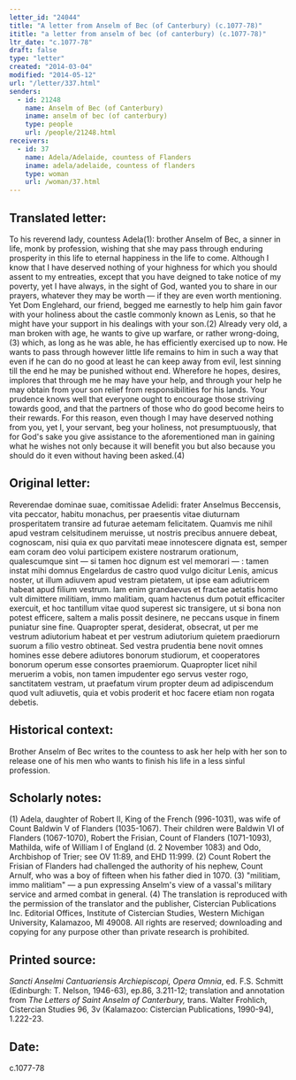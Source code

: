 ```yaml
---
letter_id: "24044"
title: "A letter from Anselm of Bec (of Canterbury) (c.1077-78)"
ititle: "a letter from anselm of bec (of canterbury) (c.1077-78)"
ltr_date: "c.1077-78"
draft: false
type: "letter"
created: "2014-03-04"
modified: "2014-05-12"
url: "/letter/337.html"
senders:
  - id: 21248
    name: Anselm of Bec (of Canterbury)
    iname: anselm of bec (of canterbury)
    type: people
    url: /people/21248.html
receivers:
  - id: 37
    name: Adela/Adelaide, countess of Flanders
    iname: adela/adelaide, countess of flanders
    type: woman
    url: /woman/37.html
---
```

<h2> Translated letter:</h2>To his reverend lady, countess Adela(1): brother Anselm of Bec, a sinner in life, monk by profession, wishing that she may pass through enduring prosperity in this life to eternal happiness in the life to come.
Although I know that I have deserved nothing of your highness for which you should assent to my entreaties, except that you have deigned to take notice of my poverty, yet I have always, in the sight of God, wanted you to share in our prayers, whatever they may be worth — if they are even worth mentioning. Yet Dom Englehard, our friend, begged me earnestly to help him gain favor with your holiness about the castle commonly known as Lenis, so that he might have your support in his dealings with your son.(2)
Already very old, a man broken with age, he wants to give up warfare, or rather wrong-doing,(3) which, as long as he was able, he has efficiently exercised up to now. He wants to pass through however little life remains to him in such a way that even if he can do no good at least he can keep away from evil, lest sinning till the end he may be punished without end. Wherefore he hopes, desires, implores that through me he may have your help, and through your help he may obtain from your son relief from responsibilities for his lands. Your prudence knows well that everyone ought to encourage those striving towards good, and that the partners of those who do good become heirs to their rewards. For this reason, even though I may have deserved nothing from you, yet I, your servant, beg your holiness, not presumptuously, that for God's sake you give assistance to the aforementioned man in gaining what he wishes not only because it will benefit you but also because you should do it even without having been asked.(4)
<h2 class="mt-4"> Original letter:</h2>Reverendae dominae suae, comitissae Adelidi: frater Anselmus Beccensis, vita peccator, habitu monachus, per praesentis vitae diuturnam prosperitatem transire ad futurae aetemam felicitatem.
Quamvis me nihil apud vestram celsitudinem meruisse, ut nostris precibus annuere debeat, cognoscam, nisi quia ex quo parvitati meae innotescere dignata est, semper eam coram deo volui participem existere nostrarum orationum, qualescumque sint — si tamen hoc dignum est vel memorari — : tamen instat mihi domnus Engelardus de castro quod vulgo dicitur Lenis, amicus noster, ut illum adiuvem apud vestram pietatem, ut ipse eam adiutricem habeat apud filium vestrum.
Iam enim grandaevus et fractae aetatis homo vult dimittere militiam, immo malitiam, quam hactenus dum potuit efficaciter exercuit, et hoc tantillum vitae quod superest sic transigere, ut si bona non potest efficere, saltem a malis possit desinere, ne peccans usque in finem puniatur sine fine. Quapropter sperat, desiderat, obsecrat, ut per me vestrum adiutorium habeat et per vestrum adiutorium quietem praediorurn suorum a filio vestro obtineat.  Sed vestra prudentia bene novit omnes homines esse debere adiutores bonorum studiorum, et cooperatores bonorum operum esse consortes praemiorum. Quapropter licet nihil meruerim a vobis, non tamen impudenter ego servus vester rogo, sanctitatem vestram, ut praefatum virum propter deum ad adipiscendum quod vult adiuvetis, quia et vobis proderit et hoc facere etiam non rogata debetis.
<h2 class="mt-4"> Historical context:</h2>Brother Anselm of Bec writes to the countess to ask her help with her son to release one of his men who wants to finish his life in a less sinful profession.
<h2 class="mt-4"> Scholarly notes:</h2>(1) Adela, daughter of Robert II, King of the French (996-1031), was wife of Count Baldwin V of Flanders (1035-1067). Their children were Baldwin VI of Flanders (1067-1070), Robert the Frisian, Count of Flanders (1071-1093), Mathilda, wife of William I of England (d. 2 November 1083) and Odo, Archbishop of Trier; see OV 11:89, and EHD 11:999.
(2) Count Robert the Frisian of Flanders had challenged the authority of his nephew, Count Arnulf, who was a boy of fifteen when his father died in 1070.
(3) "militiam, immo malitiam" — a pun expressing Anselm's view of a vassal's military service and armed combat in general.
(4)  The translation is reproduced with the permission of the translator and the publisher, Cistercian Publications Inc. Editorial Offices, Institute of Cistercian Studies, Western Michigan University, Kalamazoo, MI 49008.  All rights are reserved; downloading and copying for any purpose other than private research is prohibited.
<h2 class="mt-4"> Printed source:</h2><p><em>Sancti Anselmi Cantuariensis Archiepiscopi, Opera Omnia</em>, ed. F.S. Schmitt (Edinburgh: T. Nelson, 1946-63), ep.86, 3.211-12; translation and annotation from <em>The Letters of Saint Anselm of Canterbury,</em> trans. Walter Frohlich, Cistercian Studies 96, 3v (Kalamazoo: Cistercian Publications, 1990-94), 1.222-23.</p><h2 class="mt-4"> Date:</h2>c.1077-78